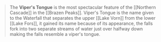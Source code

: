 > The **Viper's Tongue** is the most spectacular feature of the [[Northern Cascade]] in the [[Brazen Peaks]]. Viper's Tongue is the name given to the Waterfall that separates the upper [[Lake Vorn]] from the lower [[Lake Fors]], it gained its name because of its appearance, the falls fork into two separate streams of water just over halfway down making the falls resemble a viper's tongue.







